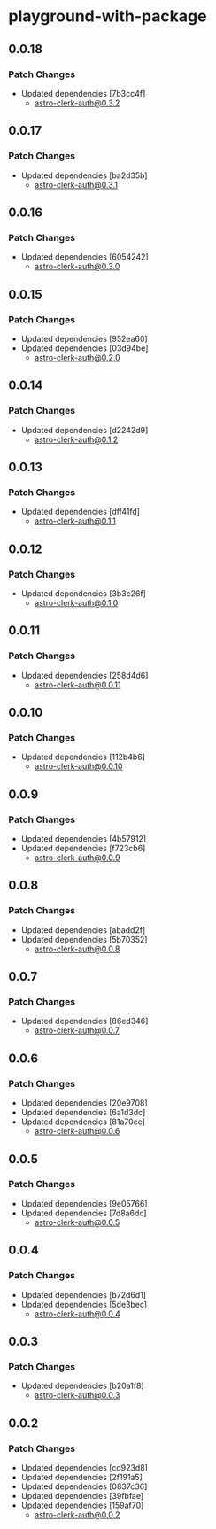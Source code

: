 # playground-with-package

## 0.0.18

### Patch Changes

- Updated dependencies [7b3cc4f]
  - astro-clerk-auth@0.3.2

## 0.0.17

### Patch Changes

- Updated dependencies [ba2d35b]
  - astro-clerk-auth@0.3.1

## 0.0.16

### Patch Changes

- Updated dependencies [6054242]
  - astro-clerk-auth@0.3.0

## 0.0.15

### Patch Changes

- Updated dependencies [952ea60]
- Updated dependencies [03d94be]
  - astro-clerk-auth@0.2.0

## 0.0.14

### Patch Changes

- Updated dependencies [d2242d9]
  - astro-clerk-auth@0.1.2

## 0.0.13

### Patch Changes

- Updated dependencies [dff41fd]
  - astro-clerk-auth@0.1.1

## 0.0.12

### Patch Changes

- Updated dependencies [3b3c26f]
  - astro-clerk-auth@0.1.0

## 0.0.11

### Patch Changes

- Updated dependencies [258d4d6]
  - astro-clerk-auth@0.0.11

## 0.0.10

### Patch Changes

- Updated dependencies [112b4b6]
  - astro-clerk-auth@0.0.10

## 0.0.9

### Patch Changes

- Updated dependencies [4b57912]
- Updated dependencies [f723cb6]
  - astro-clerk-auth@0.0.9

## 0.0.8

### Patch Changes

- Updated dependencies [abadd2f]
- Updated dependencies [5b70352]
  - astro-clerk-auth@0.0.8

## 0.0.7

### Patch Changes

- Updated dependencies [86ed346]
  - astro-clerk-auth@0.0.7

## 0.0.6

### Patch Changes

- Updated dependencies [20e9708]
- Updated dependencies [6a1d3dc]
- Updated dependencies [81a70ce]
  - astro-clerk-auth@0.0.6

## 0.0.5

### Patch Changes

- Updated dependencies [9e05766]
- Updated dependencies [7d8a6dc]
  - astro-clerk-auth@0.0.5

## 0.0.4

### Patch Changes

- Updated dependencies [b72d6d1]
- Updated dependencies [5de3bec]
  - astro-clerk-auth@0.0.4

## 0.0.3

### Patch Changes

- Updated dependencies [b20a1f8]
  - astro-clerk-auth@0.0.3

## 0.0.2

### Patch Changes

- Updated dependencies [cd923d8]
- Updated dependencies [2f191a5]
- Updated dependencies [0837c36]
- Updated dependencies [39fbfae]
- Updated dependencies [159af70]
  - astro-clerk-auth@0.0.2
